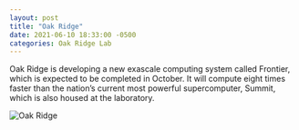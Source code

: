 ```yaml
---
layout: post
title: "Oak Ridge"
date: 2021-06-10 18:33:00 -0500
categories: Oak Ridge Lab
---
```


Oak Ridge is developing a new exascale computing system called Frontier, which is expected to be completed in October. It will compute eight times faster than the nation’s current most powerful supercomputer, Summit, which is also housed at the laboratory.

![Oak Ridge](https://enterlifeonline.github.io/images/oakridge.jpg)
